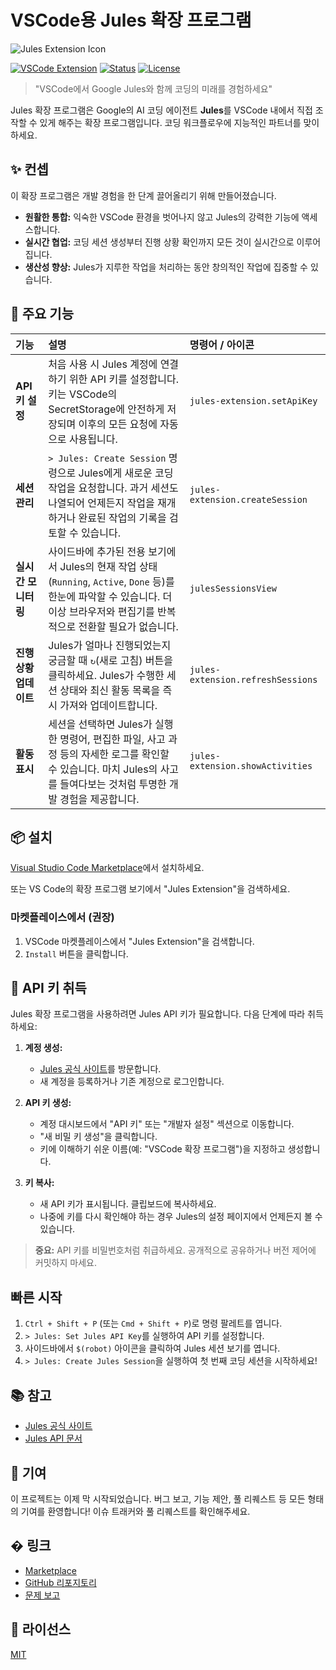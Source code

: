 # VSCode용 Jules 확장 프로그램

![Jules Extension Icon](../jules-extension/icon.png)

[![VSCode Extension](https://img.shields.io/badge/VSCode-Extension-blue.svg)](https://marketplace.visualstudio.com/items?itemName=YOUR_PUBLISHER.jules-extension)
[![Status](https://img.shields.io/badge/status-development-yellow.svg)](#)
[![License](https://img.shields.io/badge/license-MIT-green.svg)](LICENSE)

> "VSCode에서 Google Jules와 함께 코딩의 미래를 경험하세요"

Jules 확장 프로그램은 Google의 AI 코딩 에이전트 **Jules**를 VSCode 내에서 직접 조작할 수 있게 해주는 확장 프로그램입니다.
코딩 워크플로우에 지능적인 파트너를 맞이하세요.

## ✨ 컨셉

이 확장 프로그램은 개발 경험을 한 단계 끌어올리기 위해 만들어졌습니다.

- **원활한 통합:** 익숙한 VSCode 환경을 벗어나지 않고 Jules의 강력한 기능에 액세스합니다.
- **실시간 협업:** 코딩 세션 생성부터 진행 상황 확인까지 모든 것이 실시간으로 이루어집니다.
- **생산성 향상:** Jules가 지루한 작업을 처리하는 동안 창의적인 작업에 집중할 수 있습니다.

## 🚀 주요 기능

| 기능                   | 설명                                                                                                                                                                               | 명령어 / 아이콘                   |
| :--------------------- | :--------------------------------------------------------------------------------------------------------------------------------------------------------------------------------- | :-------------------------------- |
| **API 키 설정**        | 처음 사용 시 Jules 계정에 연결하기 위한 API 키를 설정합니다. 키는 VSCode의 SecretStorage에 안전하게 저장되며 이후의 모든 요청에 자동으로 사용됩니다.                               | `jules-extension.setApiKey`       |
| **세션 관리**          | `> Jules: Create Session` 명령으로 Jules에게 새로운 코딩 작업을 요청합니다. 과거 세션도 나열되어 언제든지 작업을 재개하거나 완료된 작업의 기록을 검토할 수 있습니다.               | `jules-extension.createSession`   |
| **실시간 모니터링**    | 사이드바에 추가된 전용 보기에서 Jules의 현재 작업 상태(`Running`, `Active`, `Done` 등)를 한눈에 파악할 수 있습니다. 더 이상 브라우저와 편집기를 반복적으로 전환할 필요가 없습니다. | `julesSessionsView`               |
| **진행 상황 업데이트** | Jules가 얼마나 진행되었는지 궁금할 때 `↻`(새로 고침) 버튼을 클릭하세요. Jules가 수행한 세션 상태와 최신 활동 목록을 즉시 가져와 업데이트합니다.                                    | `jules-extension.refreshSessions` |
| **활동 표시**          | 세션을 선택하면 Jules가 실행한 명령어, 편집한 파일, 사고 과정 등의 자세한 로그를 확인할 수 있습니다. 마치 Jules의 사고를 들여다보는 것처럼 투명한 개발 경험을 제공합니다.          | `jules-extension.showActivities`  |


## 📦 설치

[Visual Studio Code Marketplace](https://marketplace.visualstudio.com/items?itemName=HirokiMukai.jules-extension)에서 설치하세요.

또는 VS Code의 확장 프로그램 보기에서 "Jules Extension"을 검색하세요.

### 마켓플레이스에서 (권장)

1.  VSCode 마켓플레이스에서 "Jules Extension"을 검색합니다.
2.  `Install` 버튼을 클릭합니다.

## 🔑 API 키 취득

Jules 확장 프로그램을 사용하려면 Jules API 키가 필요합니다. 다음 단계에 따라 취득하세요:

1.  **계정 생성:**

    - [Jules 공식 사이트](https://jules.google/docs)를 방문합니다.
    - 새 계정을 등록하거나 기존 계정으로 로그인합니다.

2.  **API 키 생성:**

    - 계정 대시보드에서 "API 키" 또는 "개발자 설정" 섹션으로 이동합니다.
    - "새 비밀 키 생성"을 클릭합니다.
    - 키에 이해하기 쉬운 이름(예: "VSCode 확장 프로그램")을 지정하고 생성합니다.

3.  **키 복사:**
    - 새 API 키가 표시됩니다. 클립보드에 복사하세요.
    - 나중에 키를 다시 확인해야 하는 경우 Jules의 설정 페이지에서 언제든지 볼 수 있습니다.

> **중요:** API 키를 비밀번호처럼 취급하세요. 공개적으로 공유하거나 버전 제어에 커밋하지 마세요.

## 빠른 시작

1.  `Ctrl + Shift + P` (또는 `Cmd + Shift + P`)로 명령 팔레트를 엽니다.
2.  `> Jules: Set Jules API Key`를 실행하여 API 키를 설정합니다.
3.  사이드바에서 `$(robot)` 아이콘을 클릭하여 Jules 세션 보기를 엽니다.
4.  `> Jules: Create Jules Session`을 실행하여 첫 번째 코딩 세션을 시작하세요!

## 📚 참고

- [Jules 공식 사이트](https://jules.google/docs)
- [Jules API 문서](https://developers.google.com/jules/api)

## 🤝 기여

이 프로젝트는 이제 막 시작되었습니다. 버그 보고, 기능 제안, 풀 리퀘스트 등 모든 형태의 기여를 환영합니다!
이슈 트래커와 풀 리퀘스트를 확인해주세요.

## � 링크

- [Marketplace](https://marketplace.visualstudio.com/items?itemName=HirokiMukai.jules-extension)
- [GitHub 리포지토리](https://github.com/is0692vs/jules-extension.git)
- [문제 보고](https://github.com/is0692vs/jules-extension/issues)

## 📝 라이선스

[MIT](../../LICENSE)

